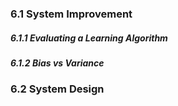 ### 6.1 System Improvement

##### 6.1.1 Evaluating a Learning Algorithm

##### 6.1.2 Bias vs Variance

















### 6.2 System Design